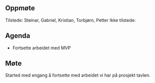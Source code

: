 ## Oppmøte
Tilstede: Steinar, Gabriel, Kristian, Torbjørn, Petter
Ikke tilstede:

## Agenda
- Fortsette arbeidet med MVP

## Møte
Started med engang å fortsette med arbeidet vi har på prosjekt tavlen.